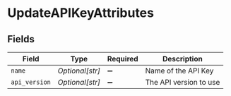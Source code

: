 # UpdateAPIKeyAttributes


## Fields

| Field                  | Type                   | Required               | Description            |
| ---------------------- | ---------------------- | ---------------------- | ---------------------- |
| `name`                 | *Optional[str]*        | :heavy_minus_sign:     | Name of the API Key    |
| `api_version`          | *Optional[str]*        | :heavy_minus_sign:     | The API version to use |